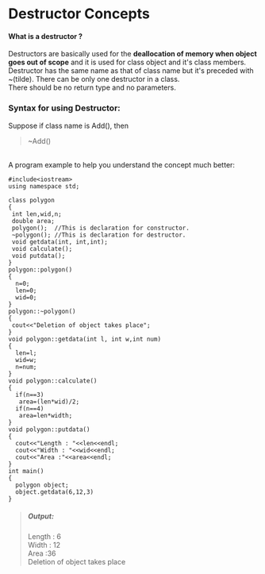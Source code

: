 # Destructor Concepts

#### What is a destructor ?
  Destructors are basically used for the **deallocation of memory when object goes out of scope** and it is used for class object and it's class members. Destructor has the same name as that of class name but it's preceded with ~(tilde).     There can be only one destructor in a class.    
  There should be no return type and no parameters.

 ### Syntax for using Destructor:
 Suppose if class name is Add(),
 then
 > ~Add()
 
 <br /> 
 A program example to help you understand the concept much better:
 
 ``` 
 #include<iostream>
 using namespace std;
 
 class polygon
 {
  int len,wid,n;
  double area;
  polygon();  //This is declaration for constructor.
  ~polygon(); //This is declaration for destructor.
  void getdata(int, int,int);
  void calculate();
  void putdata();
 }
 polygon::polygon()
 {
   n=0;
   len=0;
   wid=0;
 }
 polygon::~polygon()
 {
  cout<<"Deletion of object takes place";
 }
 void polygon::getdata(int l, int w,int num)
 {
   len=l;
   wid=w;
   n=num;
 }
 void polygon::calculate()
 {
   if(n==3)
    area=(len*wid)/2;
   if(n==4)
    area=len*width;
 }
 void polygon::putdata()
 {
   cout<<"Length : "<<len<<endl;
   cout<<"Width : "<<wid<<endl;
   cout<<"Area :"<<area<<endl;
 }
 int main()
 {
   polygon object;
   object.getdata(6,12,3)
 }
```
 

> ##### Output: <br>
>  Length : 6 <br>
>  Width : 12  <br>
>  Area :36    <br>
>  Deletion of object takes place


 
 
 
 
 
 
 
 
 
 
 
 
 
 
 
 
 
 
 
 
 
 
 
 
 
 
 
 
 
 

  
  
